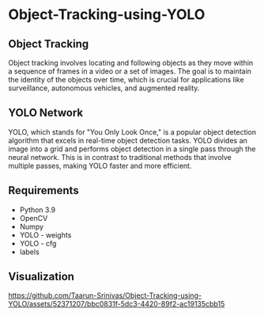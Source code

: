 # Object-Tracking-using-YOLO

## Object Tracking
Object tracking involves locating and following objects as they move within a sequence of frames in a video or a set of images. The goal is to maintain the identity of the objects over time, which is crucial for applications like surveillance, autonomous vehicles, and augmented reality.

## YOLO Network
YOLO, which stands for "You Only Look Once," is a popular object detection algorithm that excels in real-time object detection tasks. YOLO divides an image into a grid and performs object detection in a single pass through the neural network. This is in contrast to traditional methods that involve multiple passes, making YOLO faster and more efficient.

## Requirements
* Python 3.9
* OpenCV
* Numpy
* YOLO - weights
* YOLO - cfg
* labels

## Visualization
https://github.com/Taarun-Srinivas/Object-Tracking-using-YOLO/assets/52371207/bbc0831f-5dc3-4420-89f2-ac19135cbb15

